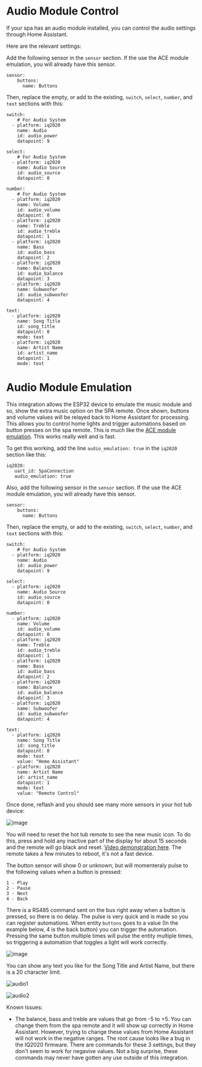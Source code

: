 # Audio Module Control

If your spa has an audio module installed, you can control the audio settings through Home Assistant.

Here are the relevant settings:

Add the following sensor in the `sensor` section. If the use the ACE module emulation, you will already have this sensor.

```
sensor:
    buttons:
      name: Buttons
```

Then, replace the empty, or add to the existing, `switch`, `select`, `number`, and `text` sections with this:

```
switch:
    # For Audio System
  - platform: iq2020
    name: Audio
    id: audio_power
    datapoint: 9

select:
    # For Audio System
  - platform: iq2020
    name: Audio Source
    id: audio_source
    datapoint: 0

number:
    # For Audio System
  - platform: iq2020
    name: Volume
    id: audio_volume
    datapoint: 0
  - platform: iq2020
    name: Treble
    id: audio_treble
    datapoint: 1
  - platform: iq2020
    name: Bass
    id: audio_bass
    datapoint: 2
  - platform: iq2020
    name: Balance
    id: audio_balance
    datapoint: 3
  - platform: iq2020
    name: Subwoofer
    id: audio_subwoofer
    datapoint: 4

text:
  - platform: iq2020
    name: Song Title
    id: song_title
    datapoint: 0
    mode: text
  - platform: iq2020
    name: Artist Name
    id: artist_name
    datapoint: 1
    mode: text
```

# Audio Module Emulation

This integration allows the ESP32 device to emulate the music module and so, show the extra music option on the SPA remote. Once shown, buttons and volume values will be relayed back to Home Assistant for processing. This allows you to control home lights and trigger automations based on button presses on the spa remote. This is much like the [ACE module emulation](https://github.com/Ylianst/ESP-IQ2020/blob/main/documentation/ace.md). This works really well and is fast.

To get this working, add the line `audio_emulation: true` in the `iq2020` section like this:

```
iq2020:
   uart_id: SpaConnection
   audio_emulation: true
```

Also, add the following sensor in the `sensor` section. If the use the ACE module emulation, you will already have this sensor.

```
sensor:
    buttons:
      name: Buttons
```

Then, replace the empty, or add to the existing, `switch`, `select`, `number`, and `text` sections with this:

```
switch:
    # For Audio System
  - platform: iq2020
    name: Audio
    id: audio_power
    datapoint: 9

select:
  - platform: iq2020
    name: Audio Source
    id: audio_source
    datapoint: 0

number:
  - platform: iq2020
    name: Volume
    id: audio_volume
    datapoint: 0
  - platform: iq2020
    name: Treble
    id: audio_treble
    datapoint: 1
  - platform: iq2020
    name: Bass
    id: audio_bass
    datapoint: 2
  - platform: iq2020
    name: Balance
    id: audio_balance
    datapoint: 3
  - platform: iq2020
    name: Subwoofer
    id: audio_subwoofer
    datapoint: 4

text:
  - platform: iq2020
    name: Song Title
    id: song_title
    datapoint: 0
    mode: text
    value: "Home Assistant"
  - platform: iq2020
    name: Artist Name
    id: artist_name
    datapoint: 1
    mode: text
    value: "Remote Control"
```

Once done, reflash and you should see many more sensors in your hot tub device:

![image](https://github.com/Ylianst/ESP-IQ2020/assets/1319013/9ba450ab-4dee-41e3-9b33-7bee60b0c5c4)

You will need to reset the hot tub remote to see the new music icon. To do this, press and hold any inactive part of the display for about 15 seconds and the remote will go black and reset. [Video demonstration here](https://youtu.be/od5SB6RIO1s?si=Db0cwpKzg9-m2b_o&t=14). The remote takes a few minutes to reboot, it's not a fast device.

The button sensor will show 0 or unknown, but will momenteraly pulse to the following values when a button is pressed:

```
1 - Play
2 - Pause
3 - Next
4 - Back
```

There is a RS485 command sent on the bus right away when a button is pressed, so there is no delay. The pulse is very quick and is made so you can register automations. When entity `buttons` goes to a value (In the example below, 4 is the back button) you can trigger the automation. Pressing the same button multiple times will pulse the entity multiple times, so triggering a automation that toggles a light will work correctly.

![image](https://github.com/Ylianst/ESP-IQ2020/assets/1319013/4733fbae-1796-4a15-81e1-31ec6ab28036)

You can show any text you like for the Song Title and Artist Name, but there is a 20 character limit.

![audio1](https://github.com/Ylianst/ESP-IQ2020/assets/1319013/a69a4daf-988e-4551-9632-7e24f7df4380)

![audio2](https://github.com/Ylianst/ESP-IQ2020/assets/1319013/f4381d2f-4501-499c-9310-606992fa220d)

Known Issues:

- The balance, bass and treble are values that go from -5 to +5. You can change them from the spa remote and it will show up correctly in Home Assistant. However, trying to change these values from Home Assistant will not work in the negative ranges. The root cause looks like a bug in the IQ2020 firmware. There are commands for these 3 settings, but they don't seem to work for negavive values. Not a big surprise, these commands may never have gotten any use outside of this integration.
